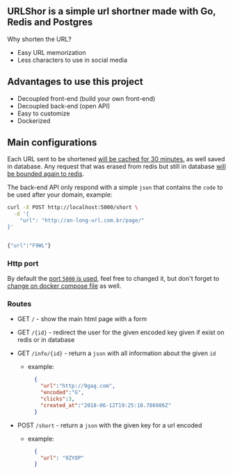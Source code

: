 ## URLShor is a simple url shortner made with Go, Redis and Postgres

Why shorten the URL?

- Easy URL memorization
- Less characters to use in social media

## Advantages to use this project

- Decoupled front-end (build your own front-end)
- Decoupled back-end (open API)
- Easy to customize
- Dockerized

## Main configurations

Each URL sent to be shortened [will be cached for 30 minutes.](https://github.com/rafa-acioly/urlshor/blob/master/redis/redis.go#L29)
as well saved in database. Any request that was erased from redis but still in database [will be bounded again to redis](https://github.com/rafa-acioly/urlshor/blob/master/urlshor.go#L99).

The back-end API only respond with a simple `json` that contains the `code` to be used after your domain, example:
```sh
curl -X POST http://localhost:5000/short \
  -d '{
	"url": "http://an-long-url.com.br/page/"
}'


{"url":"F9WL"}
```

### Http port

By default the [port `5000` is used](https://github.com/rafa-acioly/urlshor/blob/master/urlshor.go#L25), feel free to changed it, but don't forget to [change on docker compose file](https://github.com/rafa-acioly/urlshor/blob/master/docker-compose.yml#L11) as well.

### Routes
- GET `/` - show the main html page with a form

- GET `/{id}` - redirect the user for the given encoded key given if exist on redis or in database

- GET `/info/{id}` - return a `json` with all information about the given `id`
  - example:
    ```json
      {
        "url":"http://9gag.com",
        "encoded":"G",
        "clicks":3,
        "created_at":"2018-06-12T19:25:18.786986Z"
      }
    ```

- POST `/short` - return a `json` with the given key for a url encoded
  - example:
    ```json
      {
        "url": "9ZYOP"
      }
    ```